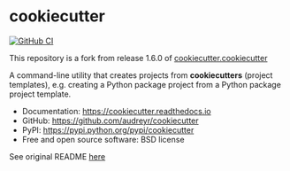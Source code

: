 # cookiecutter

[![GitHub CI](https://github.com/metwork-framework/cookiecutter/workflows/CI/badge.svg?branch=metwork)](https://github.com/metwork-framework/cookiecutter/actions?query=workflow%3ACI+branch%3Ametwork)

This repository is a fork from release 1.6.0 of [cookiecutter.cookiecutter](https://github.com/cookiecutter/cookiecutter)

A command-line utility that creates projects from **cookiecutters** (project
templates), e.g. creating a Python package project from a Python package project template.

* Documentation: https://cookiecutter.readthedocs.io
* GitHub: https://github.com/audreyr/cookiecutter
* PyPI: https://pypi.python.org/pypi/cookiecutter
* Free and open source software: BSD license

See original README [here](https://github.com/cookiecutter/cookiecutter/blob/1.6.0/README.rst)

